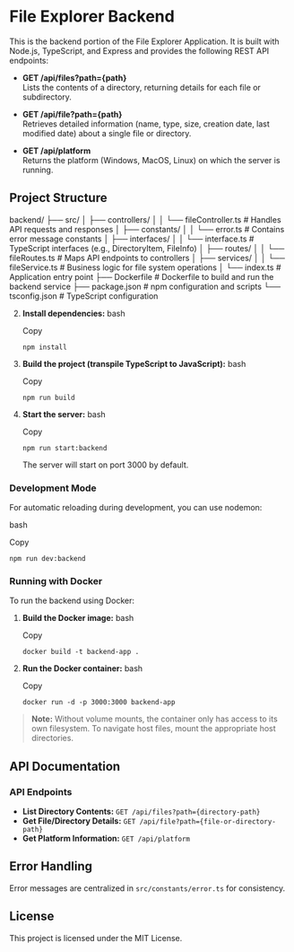 

# File Explorer Backend


This is the backend portion of the File Explorer Application. It is built with Node.js, TypeScript, and Express and provides the following REST API endpoints:

- **GET /api/files?path={path}**  
  Lists the contents of a directory, returning details for each file or subdirectory.

- **GET /api/file?path={path}**  
  Retrieves detailed information (name, type, size, creation date, last modified date) about a single file or directory.

- **GET /api/platform**  
  Returns the platform (Windows, MacOS, Linux) on which the server is running.

## Project Structure

backend/
├── src/
 │ ├── controllers/
 │  │ └── fileController.ts # Handles API requests and responses
 │ ├── constants/
 │  │ └── error.ts # Contains error message constants
 │ ├── interfaces/
 │  │ └── interface.ts # TypeScript interfaces (e.g., DirectoryItem, FileInfo)
 │ ├── routes/
 │  │ └── fileRoutes.ts # Maps API endpoints to controllers
 │ ├── services/
 │  │ └── fileService.ts # Business logic for file system operations
 │ └── index.ts # Application entry point
├── Dockerfile # Dockerfile to build and run the backend service
├── package.json # npm configuration and scripts
└── tsconfig.json # TypeScript configuration



2. **Install dependencies:**
   bash

   Copy

   ```
   npm install
   ```
3. **Build the project (transpile TypeScript to JavaScript):**
   bash

   Copy

   ```
   npm run build
   ```
4. **Start the server:**
   bash

   Copy

   ```
   npm run start:backend
   ```

   The server will start on port 3000 by default.

### Development Mode

For automatic reloading during development, you can use nodemon:

bash

Copy

```
npm run dev:backend
```

### Running with Docker

To run the backend using Docker:

1. **Build the Docker image:**
   bash

   Copy

   ```
   docker build -t backend-app .
   ```
2. **Run the Docker container:**
   bash

   Copy

   ```
   docker run -d -p 3000:3000 backend-app
   ```

> **Note:** Without volume mounts, the container only has access to its own filesystem. To navigate host files, mount the appropriate host directories.

## API Documentation

### API Endpoints

* **List Directory Contents:**
  `GET /api/files?path={directory-path}`
* **Get File/Directory Details:**
  `GET /api/file?path={file-or-directory-path}`
* **Get Platform Information:**
  `GET /api/platform`

## Error Handling

Error messages are centralized in `src/constants/error.ts` for consistency.

## License

This project is licensed under the MIT License.
